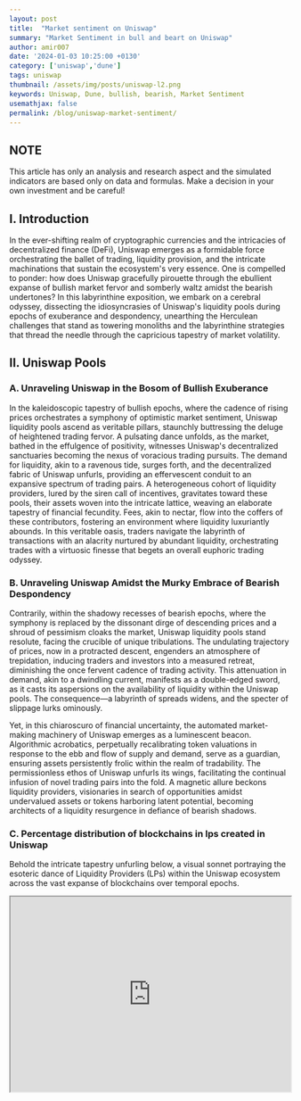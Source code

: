 ```yaml
---
layout: post
title:  "Market sentiment on Uniswap"
summary: "Market Sentiment in bull and beart on Uniswap"
author: amir007
date: '2024-01-03 10:25:00 +0130'
category: ['uniswap','dune']
tags: uniswap
thumbnail: /assets/img/posts/uniswap-l2.png
keywords: Uniswap, Dune, bullish, bearish, Market Sentiment
usemathjax: false
permalink: /blog/uniswap-market-sentiment/
---
```

## NOTE
This article has only an analysis and research aspect and the simulated indicators are based only on data and formulas. Make a decision in your own investment and be careful!

## I. Introduction
In the ever-shifting realm of cryptographic currencies and the intricacies of decentralized finance (DeFi), Uniswap emerges as a formidable force orchestrating the ballet of trading, liquidity provision, and the intricate machinations that sustain the ecosystem's very essence. One is compelled to ponder: how does Uniswap gracefully pirouette through the ebullient expanse of bullish market fervor and somberly waltz amidst the bearish undertones? In this labyrinthine exposition, we embark on a cerebral odyssey, dissecting the idiosyncrasies of Uniswap's liquidity pools during epochs of exuberance and despondency, unearthing the Herculean challenges that stand as towering monoliths and the labyrinthine strategies that thread the needle through the capricious tapestry of market volatility.

## II. Uniswap Pools
### A. Unraveling Uniswap in the Bosom of Bullish Exuberance

In the kaleidoscopic tapestry of bullish epochs, where the cadence of rising prices orchestrates a symphony of optimistic market sentiment, Uniswap liquidity pools ascend as veritable pillars, staunchly buttressing the deluge of heightened trading fervor. A pulsating dance unfolds, as the market, bathed in the effulgence of positivity, witnesses Uniswap's decentralized sanctuaries becoming the nexus of voracious trading pursuits. The demand for liquidity, akin to a ravenous tide, surges forth, and the decentralized fabric of Uniswap unfurls, providing an effervescent conduit to an expansive spectrum of trading pairs. A heterogeneous cohort of liquidity providers, lured by the siren call of incentives, gravitates toward these pools, their assets woven into the intricate lattice, weaving an elaborate tapestry of financial fecundity. Fees, akin to nectar, flow into the coffers of these contributors, fostering an environment where liquidity luxuriantly abounds. In this veritable oasis, traders navigate the labyrinth of transactions with an alacrity nurtured by abundant liquidity, orchestrating trades with a virtuosic finesse that begets an overall euphoric trading odyssey.

### B. Unraveling Uniswap Amidst the Murky Embrace of Bearish Despondency

Contrarily, within the shadowy recesses of bearish epochs, where the symphony is replaced by the dissonant dirge of descending prices and a shroud of pessimism cloaks the market, Uniswap liquidity pools stand resolute, facing the crucible of unique tribulations. The undulating trajectory of prices, now in a protracted descent, engenders an atmosphere of trepidation, inducing traders and investors into a measured retreat, diminishing the once fervent cadence of trading activity. This attenuation in demand, akin to a dwindling current, manifests as a double-edged sword, as it casts its aspersions on the availability of liquidity within the Uniswap pools. The consequence—a labyrinth of spreads widens, and the specter of slippage lurks ominously.

Yet, in this chiaroscuro of financial uncertainty, the automated market-making machinery of Uniswap emerges as a luminescent beacon. Algorithmic acrobatics, perpetually recalibrating token valuations in response to the ebb and flow of supply and demand, serve as a guardian, ensuring assets persistently frolic within the realm of tradability. The permissionless ethos of Uniswap unfurls its wings, facilitating the continual infusion of novel trading pairs into the fold. A magnetic allure beckons liquidity providers, visionaries in search of opportunities amidst undervalued assets or tokens harboring latent potential, becoming architects of a liquidity resurgence in defiance of bearish shadows.

### C. Percentage distribution of blockchains in lps created in Uniswap
Behold the intricate tapestry unfurling below, a visual sonnet portraying the esoteric dance of Liquidity Providers (LPs) within the Uniswap ecosystem across the vast expanse of blockchains over temporal epochs.

<iframe src="https://dune.com/embeds/3322721/5565371" width="100%" height="350" />

The chart unfolds as an ever-evolving manuscript, meticulously updated weekly, intricately capturing the rhythmic dance of LP creations. Ethereum emerges as the central protagonist in this statistical ballet, witnessing a crescendo of LPs birthing into existence, their genesis interwoven with the fabric of time. The audacious Polygan network asserts its presence, claiming a substantial portion of the LP landscape, yet Ethereum stands as an indomitable sovereign, towering over its blockchain counterparts.

The diagram transforms into a cosmic ballet of percentages, each network—whether a recent entrant or an established denizen—staking its claim in the coveted LP realm. Ethereum, resilient and regal, maintains its apical zenith, orchestrating an unparalleled symphony of LP ascendancy. In the grand narrative of LP proliferation, each network inscribes its numerical legacy onto the Uniswap palimpsest. Ethereum, an enduring protagonist, not only retains but ascends to the pinnacle, a testament to its unwavering allure amidst the perpetual ebb and flow of blockchain dynamics.

### D. ETH price with number of LPs over time on Uniswap
Embark on a mystifying journey through Ethereum's price evolution from January 2021 to July 2022, witnessing the fluctuating dance of liquidity pool creation, ranging from 160 to a staggering 1894 per week. A symphony of bullish enthusiasm echoes, inviting investors into a diverse array of opportunities. However, July 2022 introduces a clandestine metamorphosis, a paradoxical surge in Uniswap LP creation amidst a market in retreat. The zenith occurs in the week of 05-15-2023, where LPs reach an unprecedented ATH of 5392, defying market pessimism. A cryptic subplot unfolds with Bitcoin's ascent mirroring Ethereum, orchestrating a subtle reduction in LPs, impacting the fabric of liquidity creation. December 2023's pages hold the continuation of this esoteric narrative, challenging norms and perplexing market seekers.

<iframe src="https://dune.com/embeds/3322721/5565375" width="100%" height="350" />

## III. Bitcoin buying/selling power in Uniswap and its dependence on Volume
In this review, we calculated the volume of sales and purchase volume of Bitcoin in Uniswap and calculated the power of buying and selling on a monthly basis with this method.
In the month when the number is negative, it means that the selling power of Bitcoin is more than buying, and in the month when the number is positive, it means that the buying power of Bitcoin is more than selling.
In the last few months, we have seen an increase in the purchasing power of Bitcoin on Uniswap. We have calculated the buying/selling power cumulatively (the line that can be seen in the graph) and we have seen an increase in the purchasing power of Bitcoin since the 6th month of 2023.

<iframe src="https://dune.com/embeds/3321048/5562148" width="100%" height="350" />


## IV. The Balance of Power (BOP)
The Balance of Power (BOP) indicator uses price to measure buying and selling pressure. It determines the strength of the buyers and sellers by looking at how strongly the price has changed, rather than using volume. Zero-line crossovers of the BOP indicator can be used as a signal for trend reversals.
BOP is sometimes referred to as Balance of Market Power (BMP).

Embark upon the intricate voyage of comprehending Livshin's intricate methodology for the Balance of Power (BOP) indicator calculation. The original algorithm, a labyrinth of sophistication, unfolds into a more succinct formula:

\[ BOP = \frac{(Close - Open)}{(High - Low)} \]

In this cryptic equation, the variables \( Close \), \( Open \), \( High \), and \( Low \) dance together, portraying the daily ebb and flow of a security. The raw oscillations stemming from these values, while rich in data, evoke a sense of tumultuous disarray, prompting the necessity for smoothing. Livshin, the cryptic maestro, prescribes a remedy — a 14-period Simple Moving Average (SMA). However, the practitioner of this arcane art reserves the right to manipulate the number of periods, tailoring it to the peculiar temporality under the scrutiny of the chart.

Behold the resultant indicator, a spectral entity oscillating within the paradoxical bounds of -1 to +1. A positive manifestation in this cryptic realm signifies a security concluding above its inaugural state. The value's magnitude serves as an augury, indicating the profundity of the positive metamorphosis in price. A zenith of +1, a rarefied attainment, would signify a security unfurling its cryptic wings at the nadir and majestically closing at the zenith for each epoch enshrouded within the moving average's contemplative gaze. The BOP, a beacon in the bewildering expanse of financial analysis, unveils the intricate dance between bullish and bearish forces, inviting the adept to decipher its mystifying revelations.

**1. Ascending zero line crossover**
It indicates the rise of the volume of trades in Uniswap that the power characteristic crosses zero, which gives a signal. This scan is just a starting point. Further refinement and analysis is required.

**2. Crossing the descending zero line**
It shows the decrease in the volume of trades in Uniswap, which is a bearish sign. This scan is just a starting point. Further refinement and analysis is required.

(Fore more information: https://support.stockcharts.com/doku.php?id=scans:indicators#balance_of_power_bop)

<iframe src="https://dune.com/embeds/3321134/5562213" width="100%" height="350" />

## V. OBV
On-Balance Volume (OBV) measures buying and selling pressure in the market. The OBV is calculated by adding the volume of an asset to the OBV when the price of the asset increases and subtracting the volume when the price of the asset decreases.

**Formula for On-Balance Volume (OBV)**
<img src="https://github.com/AmirGhMohseni/amirghmohseni.github.io/blob/master/assets/img/posts/obv-formula.jpg" />

### What Does OBV Tell You?
The On-Balance Volume (OBV) theory centers on differentiating institutional investors (smart money) from retail investors. When mutual funds and pension funds buy an asset retail investors are selling, volume increases even as the price stays steady, eventually driving it upward. The actual numerical value of OBV is insignificant, as it's cumulative and dependent on the start date. Traders focus on OBV movements over time, with the slope of the line carrying the weight of analysis. Analysts use OBV volume to track institutional investors, identifying divergences between volume and price as indicators of the relationship between smart money and the broader market, revealing opportunities to counter prevailing trends.

In the chart below, by calculating the weekly swap volume, MACD, Bitcoin Closing Price, and the signal line and observing the past history, it can be concluded that since the 11th of 2023, when the MACD line has gone below the signal line, the trade volume has increased. We are in Uniswap, which has coincided with the increase in the price of Bitcoin in the middle of the 10th month of 2023.

<iframe src="https://dune.com/embeds/3320340/5560715" width="100%" height="350" />

**Embarking on the Uniswap Liquidity Pool Odyssey Amid Bearish Turbulence**

In the intricate realm of navigating Uniswap liquidity pools amidst bearish tumult, practitioners may weave a tapestry of strategies to weather the storm:

1. **Ethereal Liquidity Monitoring**: Engaging in the spectral act of monitoring liquidity flux unveils the depths of the market, a cryptic endeavor to foresee potential slippages. Real-time data platforms, like mystical oracles, provide the foresight required for making decisions of arcane significance.

2. **Harnessing the Stablecoin Elixir**: Amidst the tempest of bearish sentiments, stablecoins emerge as the elixir, shielding traders from the capricious dance of price volatility. Conjuring stability in portfolios, traders entwine stablecoins like USDT or DAI in their trading pairs, an alchemical safeguard against potential losses.

3. **Venturing into the Esoteric Trading Pair Enigma**: Uniswap's pantheon of trading pairs beckons adventurers to explore the enigma of diversity. Delving into the abyss of less trodden or undervalued tokens, traders unveil cryptic opportunities, navigating the bearish labyrinth with the promise of potential gains.

4. **Becoming a Liquidity Oracle**: For those endowed with excess assets, the ritual of becoming a liquidity provider unfolds. Consecrating assets to the liquidity pools, practitioners partake in a sacred communion, earning fees and riding the currents of price fluctuations, a dance of risk and reward.

## VI. Conclusion
The Uniswap liquidity pools, akin to mystical conduits, play a symphonic role in the tapestry of trading amidst both bullish and bearish echoes. The bearish symphony, with its melancholic notes, presents challenges, yet Uniswap's automated market-making sorcery and permissionless nature weave a spell of liquidity resilience. Through the adoption of sagacious strategies and vigilant observance of market constellations, traders can navigate the Uniswap liquidity pools adeptly, potentially seizing opportunities hidden in the shadows of bearish sentiments. It is imperative to note that this mystical manuscript imparts no investment counsel; individuals are urged to embark on thorough research and seek the counsel of financial soothsayers before casting their lots in the cryptic sea.
